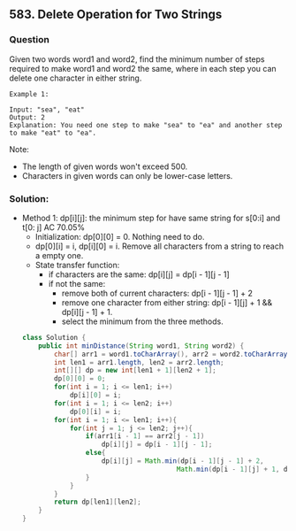 ## 583. Delete Operation for Two Strings

### Question
Given two words word1 and word2, find the minimum number of steps required to make word1 and word2 the same, where in each step you can delete one character in either string.

```
Example 1:

Input: "sea", "eat"
Output: 2
Explanation: You need one step to make "sea" to "ea" and another step to make "eat" to "ea".
```

Note:
* The length of given words won't exceed 500.
* Characters in given words can only be lower-case letters.


### Solution:
* Method 1: dp[i][j]: the minimum step for have same string for s[0:i] and t[0: j] AC 70.05%
    * Initialization: dp[0][0] = 0. Nothing need to do.
    * dp[0][i] = i, dp[i][0] = i. Remove all characters from a string to reach a empty one.
    * State transfer function:
        * if characters are the same: dp[i][j] = dp[i - 1][j - 1]
        * if not the same:
            * remove both of current characters: dp[i - 1][j - 1] + 2
            * remove one character from either string: dp[i - 1][j] + 1 && dp[i][j - 1] + 1.
            * select the minimum from the three methods.
    ```Java
    class Solution {
        public int minDistance(String word1, String word2) {
            char[] arr1 = word1.toCharArray(), arr2 = word2.toCharArray();
            int len1 = arr1.length, len2 = arr2.length;
            int[][] dp = new int[len1 + 1][len2 + 1];
            dp[0][0] = 0;
            for(int i = 1; i <= len1; i++)
                dp[i][0] = i;
            for(int i = 1; i <= len2; i++)
                dp[0][i] = i;
            for(int i = 1; i <= len1; i++){
                for(int j = 1; j <= len2; j++){
                    if(arr1[i - 1] == arr2[j - 1])
                        dp[i][j] = dp[i - 1][j - 1];
                    else{
                        dp[i][j] = Math.min(dp[i - 1][j - 1] + 2, 
                                           Math.min(dp[i - 1][j] + 1, dp[i][j - 1] + 1));
                    }
                }
            }
            return dp[len1][len2];
        }
    }
    ```

	

